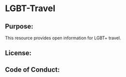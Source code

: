 # LGBT-Travel

## Purpose:
This resource provides open information for LGBT+ travel.
## License: 

## Code of Conduct:
